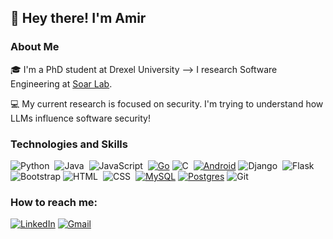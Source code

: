 ## 👋 Hey there! I'm Amir

### About Me
🎓 I'm a PhD student at Drexel University --> I research Software Engineering at [Soar Lab](https://soar-lab.github.io/).

💻 My current research is focused on security. I'm trying to understand how LLMs influence software security!

### Technologies and Skills
![Python](https://img.shields.io/badge/-Python-05122A?style=flat&logo=python)&nbsp;
![Java](https://img.shields.io/badge/-Java-05122A?style=flat&logo=Java&logoColor=FFA518)&nbsp;
![JavaScript](https://img.shields.io/badge/-JavaScript-05122A?style=flat&logo=javascript)&nbsp;
[![Go](https://img.shields.io/badge/Go-%2300ADD8.svg?&logo=go&logoColor=white)](#)
![C](https://img.shields.io/badge/-C-05122A?style=flat&logo=C&logoColor=A8B9CC)&nbsp;
[![Android](https://img.shields.io/badge/Android-3DDC84?logo=android&logoColor=white)](#)
![Django](https://img.shields.io/badge/-Django-05122A?style=flat&logo=django&logoColor=092E20)&nbsp;
![Flask](https://img.shields.io/badge/-Flask-05122A?style=flat&logo=flask)&nbsp;
![Bootstrap](https://img.shields.io/badge/-Bootstrap-05122A?style=flat&logo=bootstrap&logoColor=563D7C)
![HTML](https://img.shields.io/badge/-HTML-05122A?style=flat&logo=HTML5)&nbsp;
![CSS](https://img.shields.io/badge/-CSS-05122A?style=flat&logo=CSS3&logoColor=1572B6)&nbsp;
[![MySQL](https://img.shields.io/badge/MySQL-4479A1?logo=mysql&logoColor=fff)](#)
[![Postgres](https://img.shields.io/badge/Postgres-%23316192.svg?logo=postgresql&logoColor=white)](#)
![Git](https://img.shields.io/badge/-Git-05122A?style=flat&logo=git)&nbsp;

### How to reach me:
[![LinkedIn](https://img.shields.io/badge/Linkedin-%230077B5.svg?logo=linkedin&logoColor=white)](https://www.linkedin.com/in/amirali-sajadi-a169a821b/)
[![Gmail](https://img.shields.io/badge/Gmail-D14836?logo=gmail&logoColor=white)](amirali.sajadi@drexel.edu)
